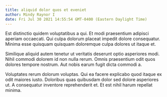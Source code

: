 ```yaml
---
title: aliquid dolor quos et eveniet
author: Mindy Raynor I
date: Fri Jul 30 2021 14:55:54 GMT-0400 (Eastern Daylight Time)
---
```

Est distinctio quidem voluptatibus a qui. Et modi praesentium adipisci aperiam occaecati. Qui culpa dolorum placeat impedit dolore consequatur. Minima esse quisquam quisquam doloremque culpa dolores ut itaque et.

 Similique aliquid autem tenetur ut veritatis deserunt optio asperiores modi. Nihil commodi dolorem id non nulla rerum. Omnis praesentium odit quos dolores tempore nostrum. Aut nobis earum fugit dicta commodi a.

 Voluptates rerum dolorum voluptas. Qui ea facere explicabo quod itaque ex odit maiores iusto. Doloribus quas quibusdam dolor sed dolore asperiores ut. A consequatur inventore reprehenderit et. Et est nihil harum repellat minima.